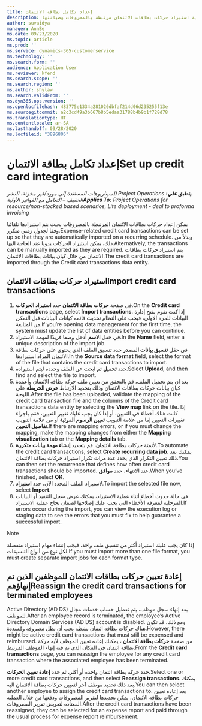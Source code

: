 ```yaml
---
title: إعداد تكامل بطاقة الائتمان
description: يوضح هذا الموضوع كيفية استيراد حركات بطاقات الائتمان مرتبطة بالمصروفات وصيانتها.
author: suvaidya
manager: AnnBe
ms.date: 09/23/2020
ms.topic: article
ms.prod: ''
ms.service: dynamics-365-customerservice
ms.technology: ''
ms.search.form: ''
audience: Application User
ms.reviewer: kfend
ms.search.scope: ''
ms.search.region: ''
ms.author: shylaw
ms.search.validFrom: ''
ms.dyn365.ops.version: ''
ms.openlocfilehash: 483775e1334a281026dbfaf214d06d235255f13e
ms.sourcegitcommit: a2c3cd49a3b667b8b5edaa31788b4b9b1f728d78
ms.translationtype: HT
ms.contentlocale: ar-SA
ms.lasthandoff: 09/28/2020
ms.locfileid: "3896805"
---
```

# <a name="set-up-credit-card-integration"></a><span data-ttu-id="41431-103">إعداد تكامل بطاقة الائتمان</span><span class="sxs-lookup"><span data-stu-id="41431-103">Set up credit card integration</span></span>

<span data-ttu-id="41431-104">_**ينطبق علي:** ‏‫Project Operations للسيناريوهات المستندة إلى مورد/غير مخزنة‬، ‏‫النشر الخفيف – التعامل مع الفواتير الأولية‬_</span><span class="sxs-lookup"><span data-stu-id="41431-104">_**Applies To:** Project Operations for resource/non-stocked based scenarios, Lite deployment - deal to proforma invoicing_</span></span>

<span data-ttu-id="41431-105">يمكن إعداد حركات بطاقات الائتمان المرتبطة بالمصروفات بحيث يتم استيرادها تلقائيا وفقا لجدول زمني متكرر.</span><span class="sxs-lookup"><span data-stu-id="41431-105">Expense-related credit card transactions can be set up so that they are automatically imported on a recurring schedule.</span></span> <span data-ttu-id="41431-106">وبدلاً من ذلك، يمكن استيراد الحركات يدويا عند الحاجة اليها.</span><span class="sxs-lookup"><span data-stu-id="41431-106">Alternatively, the transactions can be manually imported as they are required.</span></span> <span data-ttu-id="41431-107">يتم استيراد حركات بطاقات الائتمان من خلال كيان بيانات بطاقات الائتمان.</span><span class="sxs-lookup"><span data-stu-id="41431-107">The credit card transactions are imported through the Credit card transactions data entity.</span></span>

## <a name="import-credit-card-transactions"></a><span data-ttu-id="41431-108">استيراد حركات بطاقات الائتمان</span><span class="sxs-lookup"><span data-stu-id="41431-108">Import credit card transactions</span></span>

1. <span data-ttu-id="41431-109">في صفحة **حركات بطاقة الائتمان** حدد **استيراد الحركات**.</span><span class="sxs-lookup"><span data-stu-id="41431-109">On the **Credit card transactions** page, select **Import transactions**.</span></span> <span data-ttu-id="41431-110">إذا كنت تقوم بفتح إدارة البيانات للمرة الاولى، فيجب على النظام تحديث قائمه كيانات البيانات قبل التمكن من المتابعة.</span><span class="sxs-lookup"><span data-stu-id="41431-110">If you’re opening data management for the first time, the system must update the list of data entities before you can continue.</span></span>
2. <span data-ttu-id="41431-111">في حقل **الاسم** أدخل وصفا فريدًا لمهمة الاستيراد.</span><span class="sxs-lookup"><span data-stu-id="41431-111">In the **Name** field, enter a unique description of the import job.</span></span>
3. <span data-ttu-id="41431-112">في حقل **تنسيق بيانات المصدر** حدد تنسيق الملف الذي يحتوي علي حركات بطاقة الائتمان المراد استيرادها.</span><span class="sxs-lookup"><span data-stu-id="41431-112">In the **Source data format** field, select the format of the file that contains the credit card transactions to import.</span></span>
4. <span data-ttu-id="41431-113">حدد **تحميل** ثم ابحث عن الملف وحدده ليتم استيراده.</span><span class="sxs-lookup"><span data-stu-id="41431-113">Select **Upload**, and then find and select the file to import.</span></span>
5. <span data-ttu-id="41431-114">بعد ان يتم تحميل الملف، قم بالتحقق من تعيين ملف حركة بطاقة الائتمان وأعمدة كيان بيانات حركات بطاقات الائتمان وذلك بتحديد الارتباط **عرض الخريطة** على اللوحة.</span><span class="sxs-lookup"><span data-stu-id="41431-114">After the file has been uploaded, validate the mapping of the credit card transaction file and the columns of the Credit card transactions data entity by selecting the **View map** link on the tile.</span></span> <span data-ttu-id="41431-115">إذا كانت هناك أخطاء في التعيين، أو إذا كان يجب عليك تغيير التعيين، فقم باجراء تغييرات التعيين إما من علامة التبويب **تعيين الرسوم المرئية** أو من علامة التبويب **تفاصيل التعيين**.</span><span class="sxs-lookup"><span data-stu-id="41431-115">If there are mapping errors, or if you must change the mapping, make the mapping changes from either the **Mapping visualization** tab or the **Mapping details** tab.</span></span>
6. <span data-ttu-id="41431-116">لأتمتة حركات بطاقة الائتمان، قم بتحديد **إنشاء مهمة بيانات متكررة**.</span><span class="sxs-lookup"><span data-stu-id="41431-116">To automate the credit card transactions, select **Create recurring data job**.</span></span> <span data-ttu-id="41431-117">يمكنك بعد ذلك تعيين التكرار الذي يحدد عدد مرات تكرار استيراد حركات بطاقة الائتمان.</span><span class="sxs-lookup"><span data-stu-id="41431-117">You can then set the recurrence that defines how often credit card transactions should be imported.</span></span> <span data-ttu-id="41431-118">عند الانتهاء، حدد **موافق**.</span><span class="sxs-lookup"><span data-stu-id="41431-118">When you’ve finished, select **OK**.</span></span>
7. <span data-ttu-id="41431-119">لاستيراد الملف المحدد الآن، حدد **استيراد**.</span><span class="sxs-lookup"><span data-stu-id="41431-119">To import the selected file now, select **Import**.</span></span>
8. <span data-ttu-id="41431-120">في حالة حدوث أخطاء أثناء عملية الاستيراد، يمكنك عرض سجل التنفيذ أو البيانات المرحلية لمعرفة الأخطاء التي يجب عليك إصلاحها لضمان نجاح عمليه الاستيراد.</span><span class="sxs-lookup"><span data-stu-id="41431-120">If errors occur during the import, you can view the execution log or staging data to see the errors that you must fix to help guarantee a successful import.</span></span>

> [!NOTE]
> <span data-ttu-id="41431-121">إذا كان يجب عليك استيراد أكثر من تنسيق ملف واحد، فيجب إنشاء مهام استيراد منفصلة لكل نوع من أنواع التنسيقات.</span><span class="sxs-lookup"><span data-stu-id="41431-121">If you must import more than one file format, you must create separate import jobs for each format type.</span></span>

## <a name="reassign-the-credit-card-transactions-for-terminated-employees"></a><span data-ttu-id="41431-122">إعادة تعيين حركات بطاقات الائتمان للموظفين الذين تم إنهاؤهم</span><span class="sxs-lookup"><span data-stu-id="41431-122">Reassign the credit card transactions for terminated employees</span></span>

<span data-ttu-id="41431-123">بعد إنهاء سجل موظف، يتم تعطيل حساب ‏‫خدمات مجال Active Directory (AD DS)‬ للموظف.</span><span class="sxs-lookup"><span data-stu-id="41431-123">After an employee record is terminated, the employee’s Active Directory Domain Services (AD DS) account is disabled.</span></span> <span data-ttu-id="41431-124">ومع ذلك، قد تكون هناك حركات بطاقة ائتمان نشطة يجب أن تظل مصروفة ومُسددة.</span><span class="sxs-lookup"><span data-stu-id="41431-124">However, there might be active credit card transactions that must still be expensed and reimbursed.</span></span> <span data-ttu-id="41431-125">من صفحة **حركات بطاقة الائتمان** ، يمكنك إعاده تعيين الموظف لآيه حركة بطاقة ائتمان في المكان الذي تم فيه إنهاء الموظف المرتبط.</span><span class="sxs-lookup"><span data-stu-id="41431-125">From the **Credit card transactions** page, you can reassign the employee for any credit card transaction where the associated employee has been terminated.</span></span>

<span data-ttu-id="41431-126">حدد حركه بطاقة ائتمان واحده أو أكثر، ثم حدد **إعادة تعيين الحركات**.</span><span class="sxs-lookup"><span data-stu-id="41431-126">Select one or more credit card transactions, and then select **Reassign transactions**.</span></span> <span data-ttu-id="41431-127">يمكنك بعد ذلك تحديد موظف آخر لتعيين حركات بطاقة الائتمان اليه.</span><span class="sxs-lookup"><span data-stu-id="41431-127">You can then select another employee to assign the credit card transactions to.</span></span> <span data-ttu-id="41431-128">بعد إعاده تعيين حركات بطاقة الائتمان، يمكن تحديدها لتقرير المصروفات ودفعها من خلال العملية المعتادة لتعويض تقرير المصروفات.</span><span class="sxs-lookup"><span data-stu-id="41431-128">After the credit card transactions have been reassigned, they can be selected for an expense report and paid through the usual process for expense report reimbursement.</span></span>
